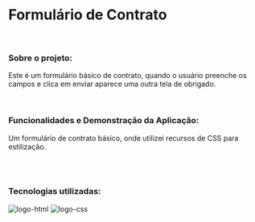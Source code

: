 <h1>Formulário de Contrato</h1>
<br>

<h3>Sobre o projeto:</h3>
<p>Este é um formulário básico de contrato, quando o usuário preenche os campos e clica em enviar aparece uma outra tela de obrigado.  </p>
<br>
<h3>Funcionalidades e Demonstração da Aplicação:</h3>
<p>Um formulário de contrato básico, onde utilizei recursos de CSS para estilização. </p>
<br>
<br>
<h3>Tecnologias utilizadas:</h3>
  <img src="https://img.shields.io/badge/HTML5-E34F26?style=for-the-badge&logo=html5&logoColor=white" alt="logo-html" />
  <img src="https://img.shields.io/badge/CSS3-1572B6?style=for-the-badge&logo=css3&logoColor=white" alt="logo-css" />
  
